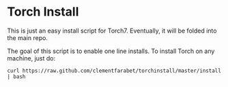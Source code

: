 Torch Install
=============

This is just an easy install script for Torch7. Eventually, it will be folded into the main repo.

The goal of this script is to enable one line installs. To install Torch on any machine, just do:

    curl https://raw.github.com/clementfarabet/torchinstall/master/install | bash
